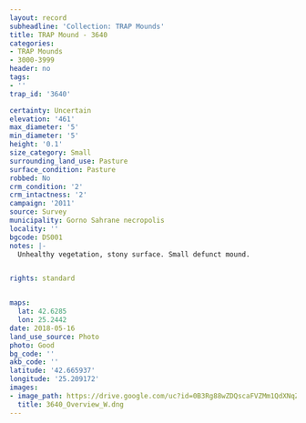 ```yaml
---
layout: record
subheadline: 'Collection: TRAP Mounds'
title: TRAP Mound - 3640
categories:
- TRAP Mounds
- 3000-3999
header: no
tags:
- ''
trap_id: '3640'

certainty: Uncertain
elevation: '461'
max_diameter: '5'
min_diameter: '5'
height: '0.1'
size_category: Small
surrounding_land_use: Pasture
surface_condition: Pasture
robbed: No
crm_condition: '2'
crm_intactness: '2'
campaign: '2011'
source: Survey
municipality: Gorno Sahrane necropolis
locality: ''
bgcode: DS001
notes: |-
  Unhealthy vegetation, stony surface. Small defunct mound.


rights: standard


maps:
  lat: 42.6285
  lon: 25.2442
date: 2018-05-16
land_use_source: Photo
photo: Good
bg_code: ''
akb_code: ''
latitude: '42.665937'
longitude: '25.209172'
images:
- image_path: https://drive.google.com/uc?id=0B3Rg88wZDQscaFVZMm1QdXNqZ1U
  title: 3640_Overview_W.dng
---
```

